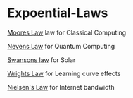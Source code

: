 # Expoential-Laws

[Moores Law](https://en.wikipedia.org/wiki/Moore%27s_law) law for Classical Computing

[Nevens Law](https://en.wikipedia.org/wiki/Hartmut_Neven#Neven's_law) for Quantum Computing

[Swansons law](https://en.wikipedia.org/wiki/Swanson%27s_law) for Solar

[Wrights Law](https://en.wikipedia.org/wiki/Experience_curve_effects) for Learning curve effects

[Nielsen's Law](https://www.nngroup.com/articles/law-of-bandwidth/) for Internet bandwidth
